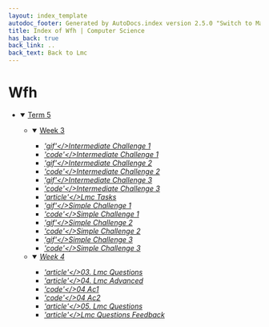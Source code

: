 ```yaml
---
layout: index_template
autodoc_footer: Generated by AutoDocs.index version 2.5.0 "Switch to Material Icons" ⓒ Starwort, 2020
title: Index of Wfh | Computer Science
has_back: true
back_link: ..
back_text: Back to Lmc
---
```


# **Wfh**

- <details open><summary><a href='././term_5'>Term 5</a></summary>

  - <details open><summary><a href='./term_5/week_3'>Week 3</a></summary>

    - <a href='./term_5/week_3/intermediate_challenge_1.gif'><i title='GIF file' class="material-icons">'gif'</>Intermediate Challenge 1</a>
    - <a href='./term_5/week_3/intermediate_challenge_1.lmc'><i title='LMC file' class="material-icons">'code'</>Intermediate Challenge 1</a>
    - <a href='./term_5/week_3/intermediate_challenge_2.gif'><i title='GIF file' class="material-icons">'gif'</>Intermediate Challenge 2</a>
    - <a href='./term_5/week_3/intermediate_challenge_2.lmc'><i title='LMC file' class="material-icons">'code'</>Intermediate Challenge 2</a>
    - <a href='./term_5/week_3/intermediate_challenge_3.gif'><i title='GIF file' class="material-icons">'gif'</>Intermediate Challenge 3</a>
    - <a href='./term_5/week_3/intermediate_challenge_3.lmc'><i title='LMC file' class="material-icons">'code'</>Intermediate Challenge 3</a>
    - <a href='./term_5/week_3/lmc_tasks.md'><i title='MD file' class="material-icons">'article'</>Lmc Tasks</a>
    - <a href='./term_5/week_3/simple_challenge_1.gif'><i title='GIF file' class="material-icons">'gif'</>Simple Challenge 1</a>
    - <a href='./term_5/week_3/simple_challenge_1.lmc'><i title='LMC file' class="material-icons">'code'</>Simple Challenge 1</a>
    - <a href='./term_5/week_3/simple_challenge_2.gif'><i title='GIF file' class="material-icons">'gif'</>Simple Challenge 2</a>
    - <a href='./term_5/week_3/simple_challenge_2.lmc'><i title='LMC file' class="material-icons">'code'</>Simple Challenge 2</a>
    - <a href='./term_5/week_3/simple_challenge_3.gif'><i title='GIF file' class="material-icons">'gif'</>Simple Challenge 3</a>
    - <a href='./term_5/week_3/simple_challenge_3.lmc'><i title='LMC file' class="material-icons">'code'</>Simple Challenge 3</a>

    </details>
  - <details open><summary><a href='./term_5/week_4'>Week 4</a></summary>

    - <a href='./term_5/week_4/03._lmc_questions.md'><i title='MD file' class="material-icons">'article'</>03. Lmc Questions</a>
    - <a href='./term_5/week_4/04._lmc_advanced.md'><i title='MD file' class="material-icons">'article'</>04. Lmc Advanced</a>
    - <a href='./term_5/week_4/04_ac1.lmc'><i title='LMC file' class="material-icons">'code'</>04 Ac1</a>
    - <a href='./term_5/week_4/04_ac2.lmc'><i title='LMC file' class="material-icons">'code'</>04 Ac2</a>
    - <a href='./term_5/week_4/05._lmc_questions.md'><i title='MD file' class="material-icons">'article'</>05. Lmc Questions</a>
    - <a href='./term_5/week_4/lmc_questions_feedback.md'><i title='MD file' class="material-icons">'article'</>Lmc Questions Feedback</a>

    </details>

  </details>
